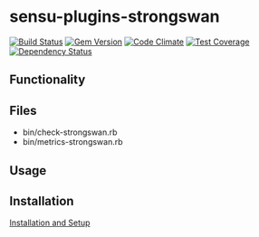 # sensu-plugins-strongswan

[ ![Build Status](https://travis-ci.org/sensu-plugins/sensu-plugins-strongswan.svg?branch=master)](https://travis-ci.org/sensu-plugins/sensu-plugins-strongswan)
[![Gem Version](https://badge.fury.io/rb/sensu-plugins-strongswan.svg)](http://badge.fury.io/rb/sensu-plugins-strongswan)
[![Code Climate](https://codeclimate.com/github/sensu-plugins/sensu-plugins-strongswan/badges/gpa.svg)](https://codeclimate.com/github/sensu-plugins/sensu-plugins-strongswan)
[![Test Coverage](https://codeclimate.com/github/sensu-plugins/sensu-plugins-strongswan/badges/coverage.svg)](https://codeclimate.com/github/sensu-plugins/sensu-plugins-strongswan)
[![Dependency Status](https://gemnasium.com/sensu-plugins/sensu-plugins-strongswan.svg)](https://gemnasium.com/sensu-plugins/sensu-plugins-strongswan)

## Functionality

## Files

  * bin/check-strongswan.rb
  * bin/metrics-strongswan.rb

## Usage

## Installation

[Installation and Setup](http://sensu-plugins.io/docs/installation_instructions.html)
